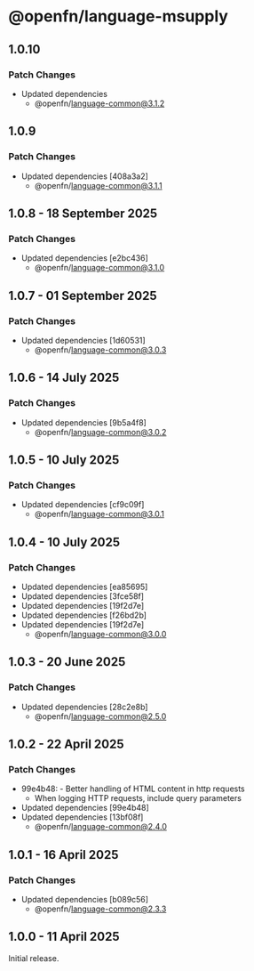 # @openfn/language-msupply

## 1.0.10

### Patch Changes

- Updated dependencies
  - @openfn/language-common@3.1.2

## 1.0.9

### Patch Changes

- Updated dependencies [408a3a2]
  - @openfn/language-common@3.1.1

## 1.0.8 - 18 September 2025

### Patch Changes

- Updated dependencies \[e2bc436]
  - @openfn/language-common@3.1.0

## 1.0.7 - 01 September 2025

### Patch Changes

- Updated dependencies \[1d60531]
  - @openfn/language-common@3.0.3

## 1.0.6 - 14 July 2025

### Patch Changes

- Updated dependencies \[9b5a4f8]
  - @openfn/language-common@3.0.2

## 1.0.5 - 10 July 2025

### Patch Changes

- Updated dependencies \[cf9c09f]
  - @openfn/language-common@3.0.1

## 1.0.4 - 10 July 2025

### Patch Changes

- Updated dependencies \[ea85695]
- Updated dependencies \[3fce58f]
- Updated dependencies \[19f2d7e]
- Updated dependencies \[f26bd2b]
- Updated dependencies \[19f2d7e]
  - @openfn/language-common@3.0.0

## 1.0.3 - 20 June 2025

### Patch Changes

- Updated dependencies \[28c2e8b]
  - @openfn/language-common@2.5.0

## 1.0.2 - 22 April 2025

### Patch Changes

- 99e4b48: - Better handling of HTML content in http requests
  - When logging HTTP requests, include query parameters
- Updated dependencies \[99e4b48]
- Updated dependencies \[13bf08f]
  - @openfn/language-common@2.4.0

## 1.0.1 - 16 April 2025

### Patch Changes

- Updated dependencies \[b089c56]
  - @openfn/language-common@2.3.3

## 1.0.0 - 11 April 2025

Initial release.
